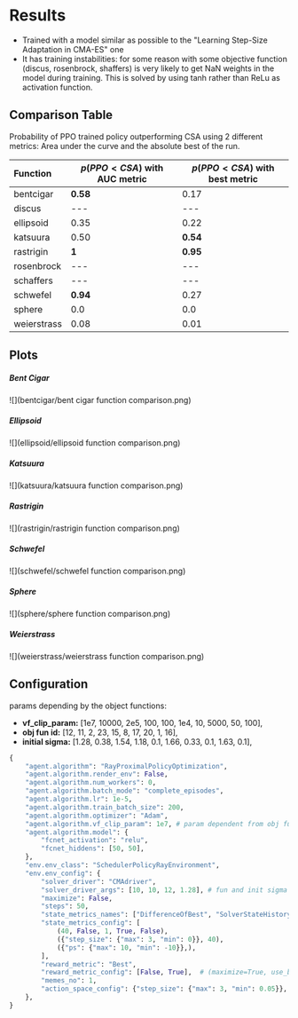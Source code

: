 # Results

* Trained with a model similar as possible to the "Learning Step-Size Adaptation in CMA-ES" one
* It has training instabilities: for some reason with some objective function (discus, rosenbrock, shaffers) is very likely to get NaN weights in the model during training. This is solved by using tanh rather than ReLu as activation function.

## Comparison Table

Probability of PPO trained policy outperforming CSA using 2 different metrics: Area under the curve and the absolute best of the run.

| Function    | $p(PPO < CSA)$ with AUC metric | $p(PPO < CSA)$ with best metric |
| :---------- | ------------------------------ | ------------------------------- |
| bentcigar   | **0.58**                       | 0.17                            |
| discus      | ---                            | ---                             |
| ellipsoid   | 0.35                           | 0.22                            |
| katsuura    | 0.50                           | **0.54**                        |
| rastrigin   | **1**                          | **0.95**                        |
| rosenbrock  | ---                            | ---                             |
| schaffers   | ---                            | ---                             |
| schwefel    | **0.94**                       | 0.27                            |
| sphere      | 0.0                            | 0.0                             |
| weierstrass | 0.08                           | 0.01                            |

## Plots

##### Bent Cigar

![](bentcigar/bent cigar function comparison.png)

##### Ellipsoid

![](ellipsoid/ellipsoid function comparison.png)

##### Katsuura

![](katsuura/katsuura function comparison.png)

##### Rastrigin

![](rastrigin/rastrigin function comparison.png)

##### Schwefel

![](schwefel/schwefel function comparison.png)

##### Sphere

![](sphere/sphere function comparison.png)

##### Weierstrass

![](weierstrass/weierstrass function comparison.png)

## Configuration

params depending by the object functions: 
- **vf_clip_param:** [1e7, 10000, 2e5, 100, 100, 1e4, 10, 5000, 50, 100],
- **obj fun id:** [12, 11, 2, 23, 15, 8, 17, 20, 1, 16],
- **initial sigma:** [1.28, 0.38, 1.54, 1.18, 0.1, 1.66, 0.33, 0.1, 1.63, 0.1],

```python
{
    "agent.algorithm": "RayProximalPolicyOptimization",
    "agent.algorithm.render_env": False,
    "agent.algorithm.num_workers": 0,
    "agent.algorithm.batch_mode": "complete_episodes",
    "agent.algorithm.lr": 1e-5,
    "agent.algorithm.train_batch_size": 200,
    "agent.algorithm.optimizer": "Adam",
    "agent.algorithm.vf_clip_param": 1e7, # param dependent from obj fun
    "agent.algorithm.model": {
        "fcnet_activation": "relu",
        "fcnet_hiddens": [50, 50],
    },
    "env.env_class": "SchedulerPolicyRayEnvironment",
    "env.env_config": {
        "solver_driver": "CMAdriver",
        "solver_driver_args": [10, 10, 12, 1.28], # fun and init sigma dependent by the obj fun
        "maximize": False,
        "steps": 50,
        "state_metrics_names": ["DifferenceOfBest", "SolverStateHistory", "SolverState"],
        "state_metrics_config": [
            (40, False, 1, True, False),
            ({"step_size": {"max": 3, "min": 0}}, 40),
            ({"ps": {"max": 10, "min": -10}},),
        ],
        "reward_metric": "Best",
        "reward_metric_config": [False, True],  # (maximize=True, use_best_of_run=False)
        "memes_no": 1,
        "action_space_config": {"step_size": {"max": 3, "min": 0.05}},
    },
}
```

